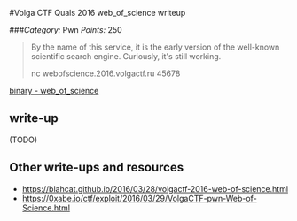 #Volga CTF Quals 2016 web_of_science writeup

###*Category:* Pwn *Points:* 250

> By the name of this service, it is the early version of the well-known scientific search engine. Curiously, it's still working.
> 
> nc webofscience.2016.volgactf.ru 45678

[binary - web_of_science](ppc/web_of_science-250/web_of_science)

## write-up

(TODO)

## Other write-ups and resources

* <https://blahcat.github.io/2016/03/28/volgactf-2016-web-of-science.html>
* <https://0xabe.io/ctf/exploit/2016/03/29/VolgaCTF-pwn-Web-of-Science.html>
